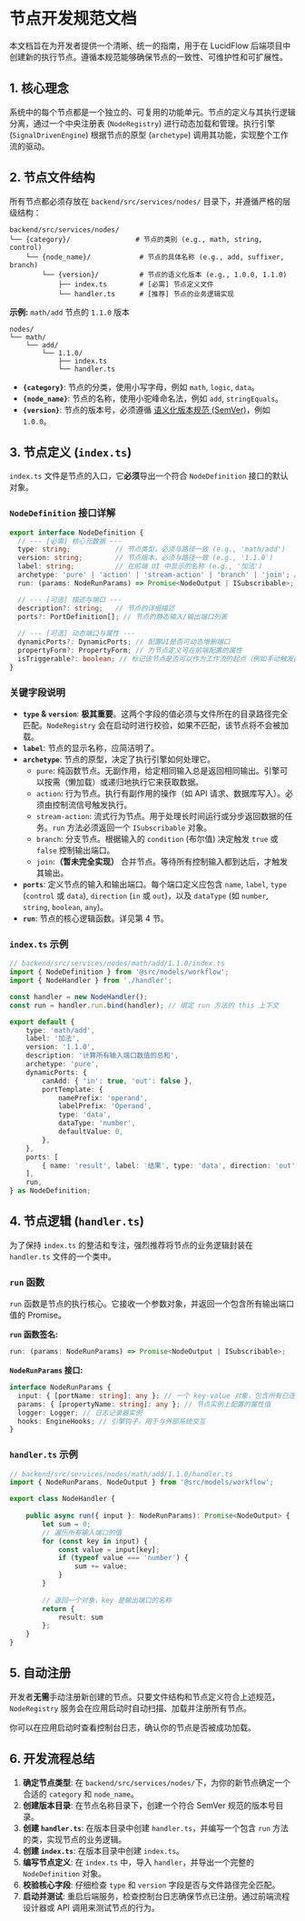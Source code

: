 # 节点开发规范文档

本文档旨在为开发者提供一个清晰、统一的指南，用于在 LucidFlow 后端项目中创建新的执行节点。遵循本规范能够确保节点的一致性、可维护性和可扩展性。

## 1. 核心理念

系统中的每个节点都是一个独立的、可复用的功能单元。节点的定义与其执行逻辑分离，通过一个中央注册表 (`NodeRegistry`) 进行动态加载和管理。执行引擎 (`SignalDrivenEngine`) 根据节点的原型 (`archetype`) 调用其功能，实现整个工作流的驱动。

## 2. 节点文件结构

所有节点都必须存放在 `backend/src/services/nodes/` 目录下，并遵循严格的层级结构：

```
backend/src/services/nodes/
└── {category}/                # 节点的类别 (e.g., math, string, control)
    └── {node_name}/            # 节点的具体名称 (e.g., add, suffixer, branch)
        └── {version}/          # 节点的语义化版本 (e.g., 1.0.0, 1.1.0)
            ├── index.ts        # [必需] 节点定义文件
            └── handler.ts      # [推荐] 节点的业务逻辑实现
```

**示例:** `math/add` 节点的 `1.1.0` 版本

```
nodes/
└── math/
    └── add/
        └── 1.1.0/
            ├── index.ts
            └── handler.ts
```

-   **`{category}`**: 节点的分类，使用小写字母，例如 `math`, `logic`, `data`。
-   **`{node_name}`**: 节点的名称，使用小驼峰命名法，例如 `add`, `stringEquals`。
-   **`{version}`**: 节点的版本号，必须遵循 [语义化版本规范 (SemVer)](https://semver.org/)，例如 `1.0.0`。

## 3. 节点定义 (`index.ts`)

`index.ts` 文件是节点的入口，它**必须**导出一个符合 `NodeDefinition` 接口的默认对象。

### `NodeDefinition` 接口详解

```typescript
export interface NodeDefinition {
  // --- [必需] 核心元数据 ---
  type: string;           // 节点类型，必须与路径一致 (e.g., 'math/add')
  version: string;        // 节点版本，必须与路径一致 (e.g., '1.1.0')
  label: string;          // 在前端 UI 中显示的名称 (e.g., '加法')
  archetype: 'pure' | 'action' | 'stream-action' | 'branch' | 'join'; // 节点原型
  run: (params: NodeRunParams) => Promise<NodeOutput | ISubscribable>; // 核心执行函数

  // --- [可选] 描述与端口 ---
  description?: string;   // 节点的详细描述
  ports?: PortDefinition[]; // 节点的静态输入/输出端口列表
  
  // --- [可选] 动态端口与属性 ---
  dynamicPorts?: DynamicPorts; // 配置UI是否可动态增删端口
  propertyForm?: PropertyForm; // 为节点定义可在前端配置的属性
  isTriggerable?: boolean; // 标记该节点是否可以作为工作流的起点（例如手动触发器）
}
```

### 关键字段说明

-   **`type` & `version`**: **极其重要**。这两个字段的值必须与文件所在的目录路径完全匹配。`NodeRegistry` 会在启动时进行校验，如果不匹配，该节点将不会被加载。
-   **`label`**: 节点的显示名称，应简洁明了。
-   **`archetype`**: 节点的原型，决定了执行引擎如何处理它。
    -   `pure`: 纯函数节点。无副作用，给定相同输入总是返回相同输出。引擎可以按需（懒加载）或递归地执行它来获取数据。
    -   `action`: 行为节点。执行有副作用的操作（如 API 请求、数据库写入）。必须由控制流信号触发执行。
    -   `stream-action`: 流式行为节点。用于处理长时间运行或分步返回数据的任务。`run` 方法必须返回一个 `ISubscribable` 对象。
    -   `branch`: 分支节点。根据输入的 `condition` (布尔值) 决定触发 `true` 或 `false` 控制输出端口。
    -   `join`:**（暂未完全实现）** 合并节点。等待所有控制输入都到达后，才触发其输出。
-   **`ports`**: 定义节点的输入和输出端口。每个端口定义应包含 `name`, `label`, `type` (`control` 或 `data`), `direction` (`in` 或 `out`)，以及 `dataType` (如 `number`, `string`, `boolean`, `any`)。
-   **`run`**: 节点的核心逻辑函数。详见第 4 节。

### `index.ts` 示例

```typescript
// backend/src/services/nodes/math/add/1.1.0/index.ts
import { NodeDefinition } from '@src/models/workflow';
import { NodeHandler } from './handler';

const handler = new NodeHandler();
const run = handler.run.bind(handler); // 绑定 run 方法的 this 上下文

export default {
    type: 'math/add',
    label: '加法',
    version: '1.1.0',
    description: '计算所有输入端口数值的总和',
    archetype: 'pure',
    dynamicPorts: {
        canAdd: { 'in': true, 'out': false },
        portTemplate: {
            namePrefix: 'operand',
            labelPrefix: 'Operand',
            type: 'data',
            dataType: 'number',
            defaultValue: 0,
        },
    },
    ports: [
        { name: 'result', label: '结果', type: 'data', direction: 'out', dataType: 'number' },
    ],
    run,
} as NodeDefinition;
```

## 4. 节点逻辑 (`handler.ts`)

为了保持 `index.ts` 的整洁和专注，强烈推荐将节点的业务逻辑封装在 `handler.ts` 文件的一个类中。

### `run` 函数

`run` 函数是节点的执行核心。它接收一个参数对象，并返回一个包含所有输出端口值的 Promise。

**`run` 函数签名:**

```typescript
run: (params: NodeRunParams) => Promise<NodeOutput | ISubscribable>;
```

**`NodeRunParams` 接口:**

```typescript
interface NodeRunParams {
  input: { [portName: string]: any }; // 一个 key-value 对象，包含所有已连接的数据输入端口的值
  params: { [propertyName: string]: any }; // 节点实例上配置的属性值
  logger: Logger; // 日志记录器实例
  hooks: EngineHooks; // 引擎钩子，用于与外部系统交互
}
```

### `handler.ts` 示例

```typescript
// backend/src/services/nodes/math/add/1.1.0/handler.ts
import { NodeRunParams, NodeOutput } from '@src/models/workflow';

export class NodeHandler {
    
    public async run({ input }: NodeRunParams): Promise<NodeOutput> {
        let sum = 0;
        // 遍历所有输入端口的值
        for (const key in input) {
            const value = input[key];
            if (typeof value === 'number') {
                sum += value;
            }
        }
        
        // 返回一个对象，key 是输出端口的名称
        return {
            result: sum
        };
    }
}
```

## 5. 自动注册

开发者**无需**手动注册新创建的节点。只要文件结构和节点定义符合上述规范，`NodeRegistry` 服务会在应用启动时自动扫描、加载并注册所有节点。

你可以在应用启动时查看控制台日志，确认你的节点是否被成功加载。

## 6. 开发流程总结

1.  **确定节点类型**: 在 `backend/src/services/nodes/`下，为你的新节点确定一个合适的 `category` 和 `node_name`。
2.  **创建版本目录**: 在节点名称目录下，创建一个符合 SemVer 规范的版本号目录。
3.  **创建 `handler.ts`**: 在版本目录中创建 `handler.ts`，并编写一个包含 `run` 方法的类，实现节点的业务逻辑。
4.  **创建 `index.ts`**: 在版本目录中创建 `index.ts`。
5.  **编写节点定义**: 在 `index.ts` 中，导入 `handler`，并导出一个完整的 `NodeDefinition` 对象。
6.  **校验核心字段**: 仔细检查 `type` 和 `version` 字段是否与文件路径完全匹配。
7.  **启动并测试**: 重启后端服务，检查控制台日志确保节点已注册。通过前端流程设计器或 API 调用来测试节点的行为。